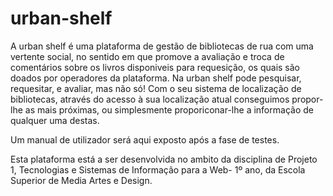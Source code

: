# urban-shelf
A urban shelf é uma plataforma de gestão de bibliotecas de rua com uma vertente social, no sentido em que promove a avaliação e troca de comentários sobre os livros disponiveis para requesição, os quais são doados por operadores da plataforma.
Na urban shelf pode pesquisar, requesitar, e avaliar, mas não só! Com o seu sistema de localização de bibliotecas, através do acesso à sua localização atual conseguimos propor-lhe as mais próximas, ou simplesmente proporiconar-lhe a informação de qualquer uma destas.

Um manual de utilizador será aqui exposto após a fase de testes.

Esta plataforma está a ser desenvolvida no ambito da disciplina de Projeto 1, Tecnologias e Sistemas de Informação para a Web- 1º ano, da Escola Superior de Media Artes e Design.
